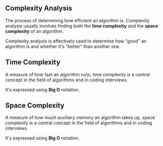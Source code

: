 ## Complexity Analysis

The process of determining how efficient an algorithm is. Complexity analysis usually involves finding both the
<b>time complexity</b> and the <b>space complexity</b> of an algorithm.

Complexity analysis is effectively used to determine how "good" an algorithm is and whether it's "better" than
another one.

## Time Complexity

A measure of how fast an algorithm runs, time complexity is a central concept in the field of algorithms and in
coding interviews.

It's expressed using <b>Big O</b> notation.

## Space Complexity

A measure of how much auxiliary memory an algorithm takes up, space complexity is a central concept in the field of
algorithms and in coding interviews.

It's expressed using <b>Big O</b> notation.

